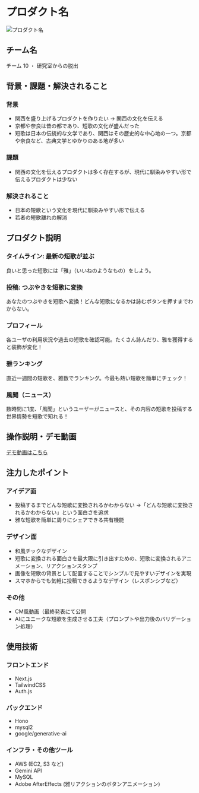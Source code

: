 # プロダクト名 
<!-- プロダクト名に変更してください -->

![プロダクト名](https://kc3.me/cms/wp-content/uploads/2024/11/hack25-eyecatch.png)
<!-- プロダクト名・イメージ画像を差し変えてください -->


## チーム名
チーム 10 ・ 研究室からの脱出
<!-- チームIDとチーム名を入力してください -->


## 背景・課題・解決されること
### 背景

- 関西を盛り上げるプロダクトを作りたい → 関西の文化を伝える
- 京都や奈良は昔の都であり、短歌の文化が盛んだった
- 短歌は日本の伝統的な文学であり、関西はその歴史的な中心地の一つ。京都や奈良など、古典文学とゆかりのある地が多い

### 課題

- 関西の文化を伝えるプロダクトは多く存在するが、現代に馴染みやすい形で伝えるプロダクトは少ない

### 解決されること

- 日本の短歌という文化を現代に馴染みやすい形で伝える
- 若者の短歌離れの解消
<!-- テーマ「関西をいい感じに」に対して、考案するプロダクトがどういった(Why)背景から思いついたのか、どのよう(What)な課題があり、どのよう(How)に解決するのかを入力してください -->


## プロダクト説明
### タイムライン: 最新の短歌が並ぶ
良いと思った短歌には「雅」（いいねのようなもの）をしよう。

### 投稿: つぶやきを短歌に変換
あなたのつぶやきを短歌へ変換！どんな短歌になるかは詠むボタンを押すまでわからない。

### プロフィール
各ユーザの利用状況や過去の短歌を確認可能。たくさん詠んだり、雅を獲得すると装飾が変化！

### 雅ランキング
直近一週間の短歌を、雅数でランキング。今最も熱い短歌を簡単にチェック！

### 風聞（ニュース）
数時間に1度、「風聞」というユーザーがニュースと、その内容の短歌を投稿する
世界情勢を短歌で知れる！
<!-- 開発したプロダクトの説明を入力してください -->

## 操作説明・デモ動画
[デモ動画はこちら](https://youtu.be/iSJHIoJw0gc)
<!-- 開発したプロダクトの操作説明について入力してください。また、操作説明デモ動画があれば、埋め込みやリンクを記載してください -->


## 注力したポイント

<!-- 開発したプロダクトの中で、特に注力して作成した箇所・ポイントについて入力してください -->
### アイデア面
- 投稿するまでどんな短歌に変換されるかわからない →「どんな短歌に変換されるかわからない」という面白さを追求
- 雅な短歌を簡単に周りにシェアできる共有機能

### デザイン面
- 和風チックなデザイン
- 短歌に変換される面白さを最大限に引き出すための、短歌に変換されるアニメーション、リアクションスタンプ
- 画像を短歌の背景として配置することでシンプルで見やすいデザインを実現
- スマホからでも気軽に投稿できるようなデザイン（レスポンシブなど）

### その他
- CM風動画（最終発表にて公開
- AIにユニークな短歌を生成させる工夫（プロンプトや出力後のバリデーション処理）

## 使用技術
### フロントエンド

- Next.js
- TailwindCSS
- Auth.js

### バックエンド

- Hono
- mysql2
- google/generative-ai

### インフラ・その他ツール

- AWS (EC2, S3 など)
- Gemini API
- MySQL
- Adobe AfterEffects (雅リアクションのボタンアニメーション)
<!-- 使用技術を入力してください -->


<!--
markdownの記法はこちらを参照してください！
https://docs.github.com/ja/get-started/writing-on-github/getting-started-with-writing-and-formatting-on-github/basic-writing-and-formatting-syntax
-->

